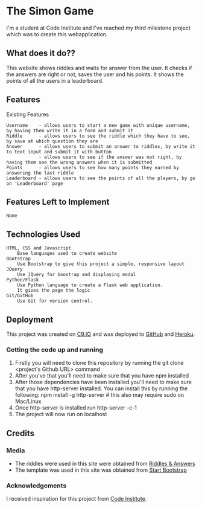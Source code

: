 # The Simon Game

I'm a student at Code Institute and I've reached my third milestone project which was to create this webapplication.

## What does it do??

This website shows riddles and waits for answer from the user.
It checks if the answers are right or not, saves the user and his points.
It shows the points of all the users in a leaderboard.

## Features

Existing Features

    Username    - allows users to start a new game with unique username, by having them write it in a form and submit it
    Riddle      - allows users to see the riddle which they have to see, by save at which question they are
    Answer      - allows users to submit an answer to riddles, by write it to text input and submit it with button
                - allows users to see if the answer was not right, by having them see the wrong answers when it is submitted
    Points      - allows users to see how many points they earned by answering the last riddle
    Leaderboard - allows users to see the points of all the players, by go on 'Leaderboard' page

## Features Left to Implement

    None

## Technologies Used

    HTML, CSS and Javascript
        Base languages used to create website
    Bootstrap
        Use Bootstrap to give this project a simple, responsive layout
    JQuery
        Use JQuery for boostrap and displaying modal
    Python/Flask
        Use Python language to create a Flask web application.
        It gives the page the logic
    Git/GitHub
        Use Git for version control.

## Deployment

This project was created on [C9.IO](https://c9.io/) and was deployed to [GitHub](https://github.com/) and [Heroku](https://www.heroku.com/).

### Getting the code up and running

1. Firstly you will need to clone this repository by running the git clone <project's Github URL> command
2. After you've that you'll need to make sure that you have npm installed
3. After those dependencies have been installed you'll need to make sure that you have http-server installed. You can install this by running the following: npm install -g http-server # this also may require sudo on Mac/Linux
4. Once http-server is installed run http-server -c-1
5. The project will now run on localhost

## Credits

### Media

- The riddles were used in this site were obtained from [Riddles & Answers](https://riddles.fyi/)
- The template was used in this site was obtained from [Start Bootstrap](https://startbootstrap.com/template-overviews/clean-blog/)

### Acknowledgements

I received inspiration for this project from [Code Institute](https://codeinstitute.net/).
